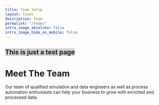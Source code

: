 ```yaml
---
title: Team Setup
layout: teams
description: Team
permalink: "/team/"
intro_image_absolute: false
intro_image_hide_on_mobile: false
---
```


## <span style="background-color: lightgrey">This is just a test page</span>

# Meet The Team

Our team of qualified simulation and data engineers as well as process automation enthusiasts can help your business to grow with enriched and processed data. 
